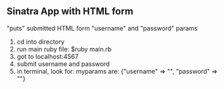 ## Sinatra App with HTML form

"puts" submitted HTML form "username" and "password" params 

1. cd into directory
2. run main ruby file: $ruby main.rb
3. got to localhost:4567 
4. submit username and password 
5. in terminal, look for:  myparams are: {"username" => "", "password" => ""}